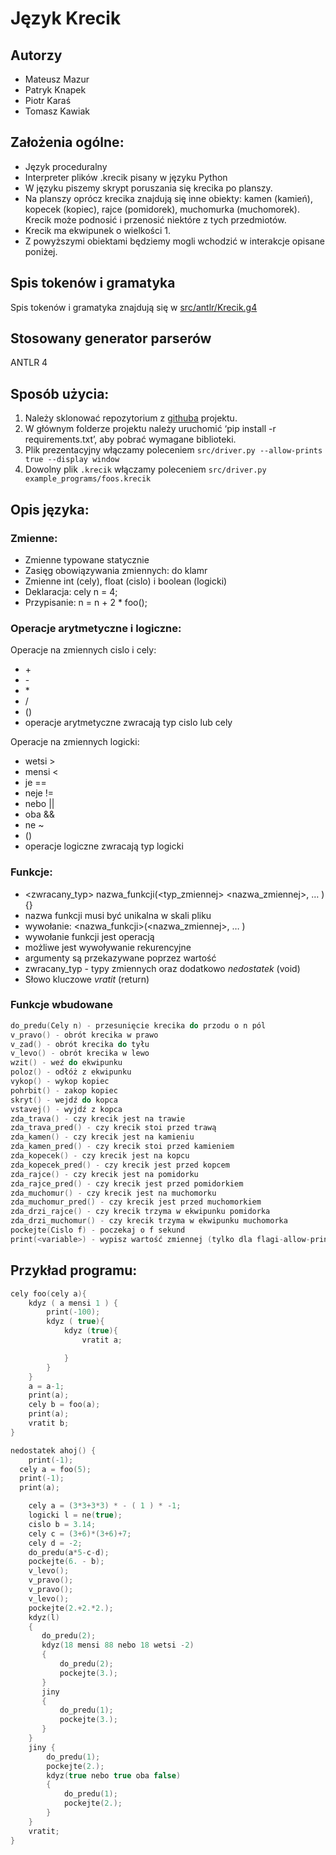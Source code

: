 # Język Krecik

## Autorzy

- Mateusz Mazur
- Patryk Knapek 
- Piotr Karaś
- Tomasz Kawiak

## Założenia ogólne:

- Język proceduralny
- Interpreter plików .krecik pisany w języku Python
- W języku piszemy skrypt poruszania się krecika po planszy.
- Na planszy oprócz krecika znajdują
się inne obiekty: kamen (kamień), kopecek (kopiec), rajce (pomidorek),
muchomurka (muchomorek). Krecik może podnosić i przenosić niektóre z
tych przedmiotów.
- Krecik ma ekwipunek o wielkości 1.
- Z powyższymi obiektami będziemy mogli wchodzić w interakcje opisane poniżej.

## Spis tokenów i gramatyka

Spis tokenów i gramatyka znajdują się w [src/antlr/Krecik.g4](https://github.com/mzsuetam/krecik/blob/master/src/antlr/Krecik.g4)

## Stosowany generator parserów

ANTLR 4

## Sposób użycia:

1. Należy sklonować repozytorium z [githuba](https://github.com/mzsuetam/krecik) projektu.
2. W głównym folderze projektu należy uruchomić ‘pip install -r requirements.txt’, aby pobrać wymagane biblioteki.
3. Plik prezentacyjny włączamy poleceniem `src/driver.py --allow-prints true --display window`
4. Dowolny plik `.krecik` włączamy poleceniem `src/driver.py example_programs/foos.krecik`

## Opis języka:

### Zmienne:

- Zmienne typowane statycznie
- Zasięg obowiązywania zmiennych: do klamr
- Zmienne int (cely), float (cislo) i boolean (logicki)
- Deklaracja: cely n = 4;
- Przypisanie: n = n + 2 * foo();

### Operacje arytmetyczne i logiczne:

Operacje na zmiennych cislo i cely:

- \+
- \-
- \*
- /
- ()
- operacje arytmetyczne zwracają typ cislo lub cely

Operacje na zmiennych logicki:

- wetsi >
- mensi <
- je ==
- neje !=
- nebo ||
- oba &&
- ne ~
- ()
- operacje logiczne zwracają typ logicki

### Funkcje:

- <zwracany_typ> nazwa_funkcji(<typ_zmiennej> <nazwa_zmiennej>, … ) {}
- nazwa funkcji musi być unikalna w skali pliku
- wywołanie: <nazwa_funkcji>(<nazwa_zmiennej>, … )
- wywołanie funkcji jest operacją
- możliwe jest wywoływanie rekurencyjne
- argumenty są przekazywane poprzez wartość
- zwracany_typ - typy zmiennych oraz dodatkowo *nedostatek* (void)
- Słowo kluczowe *vratit* (return)

### Funkcje wbudowane

```c
do_predu(Cely n) - przesunięcie krecika do przodu o n pól
v_pravo() - obrót krecika w prawo
v_zad() - obrót krecika do tyłu
v_levo() - obrót krecika w lewo
wzit() - weź do ekwipunku
poloz() - odłóż z ekwipunku
vykop() - wykop kopiec
pohrbit() - zakop kopiec
skryt() - wejdź do kopca
vstavej() - wyjdź z kopca
zda_trava() - czy krecik jest na trawie
zda_trava_pred() - czy krecik stoi przed trawą
zda_kamen() - czy krecik jest na kamieniu
zda_kamen_pred() - czy krecik stoi przed kamieniem
zda_kopecek() - czy krecik jest na kopcu
zda_kopecek_pred() - czy krecik jest przed kopcem
zda_rajce() - czy krecik jest na pomidorku
zda_rajce_pred() - czy krecik jest przed pomidorkiem
zda_muchomur() - czy krecik jest na muchomorku
zda_muchomur_pred() - czy krecik jest przed muchomorkiem
zda_drzi_rajce() - czy krecik trzyma w ekwipunku pomidorka
zda_drzi_muchomur() - czy krecik trzyma w ekwipunku muchomorka
pockejte(Cislo f) - poczekaj o f sekund
print(<variable>) - wypisz wartość zmiennej (tylko dla flagi-allow-prints true)
```

## Przykład programu:

```c
cely foo(cely a){
    kdyz ( a mensi 1 ) {
        print(-100);
        kdyz ( true){
            kdyz (true){
                vratit a;

            }
        }
    }
    a = a-1;
    print(a);
    cely b = foo(a);
    print(a);
    vratit b;
}

nedostatek ahoj() {
	print(-1);
  cely a = foo(5);
  print(-1);
  print(a);

	cely a = (3*3+3*3) * - ( 1 ) * -1;
    logicki l = ne(true);
	cislo b = 3.14;
	cely c = (3+6)*(3+6)+7;
    cely d = -2;
	do_predu(a*5-c-d);
	pockejte(6. - b);
	v_levo();
    v_pravo();
    v_pravo();
    v_levo();
	pockejte(2.+2.*2.);
    kdyz(l)
    {
       do_predu(2);
       kdyz(18 mensi 88 nebo 18 wetsi -2)
       {
           do_predu(2);
           pockejte(3.);
       }
       jiny
       {
           do_predu(1);
           pockejte(3.);
       }
    }
    jiny {
        do_predu(1);
        pockejte(2.);
        kdyz(true nebo true oba false)
        {
            do_predu(1);
            pockejte(2.);
        }
    }
    vratit;
}
```
